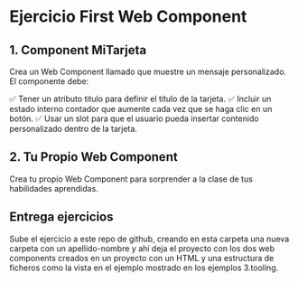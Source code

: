 # Ejercicio First Web Component

## 1. Component MiTarjeta

Crea un Web Component llamado <mi-tarjeta> que muestre un mensaje personalizado. El componente debe:

✅ Tener un atributo titulo para definir el título de la tarjeta.
✅ Incluir un estado interno contador que aumente cada vez que se haga clic en un botón.
✅ Usar un slot para que el usuario pueda insertar contenido personalizado dentro de la tarjeta.

## 2. Tu Propio Web Component

Crea tu propio Web Component para sorprender a la clase de tus habilidades aprendidas.

## Entrega ejercicios

Sube el ejercicio a este repo de github, creando en esta carpeta una nueva carpeta con un apellido-nombre y ahí deja el proyecto con los dos web components creados en un proyecto con un HTML y una estructura de ficheros como la vista en el ejemplo mostrado en los ejemplos 3.tooling.
